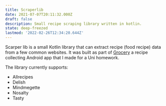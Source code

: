 ```yaml
---
title: Scraperlib
date: 2021-07-07T20:11:32.000Z
draft: false
description: Small recipe scraping library written in kotlin.
state: deep-freezed
lastmod: '2022-02-26T12:34:20.644Z'
---
```

Scarper lib is a small Kotlin library that can extract recipe (food recipe) data from a few common websites.
It was built as part of [Grocery]() a recipe collecting Android app that I made for a Uni homework.

The library currently supports:
 - Allrecipes
 - Delish
 - Mindmegette
 - Nosalty
 - Tasty